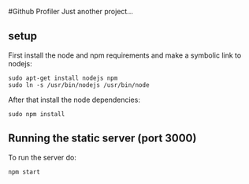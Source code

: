 #Github Profiler
Just another project...

## setup
First install the node and npm requirements and make a symbolic link to nodejs:

```shellscript
sudo apt-get install nodejs npm
sudo ln -s /usr/bin/nodejs /usr/bin/node
```

After that install the node dependencies:

```shellscript
sudo npm install
```

## Running the static server (port 3000)
To run the server do:
```shellscript
npm start
```